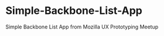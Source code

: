 Simple-Backbone-List-App
========================

Simple Backbone List App from Mozilla UX Prototyping Meetup